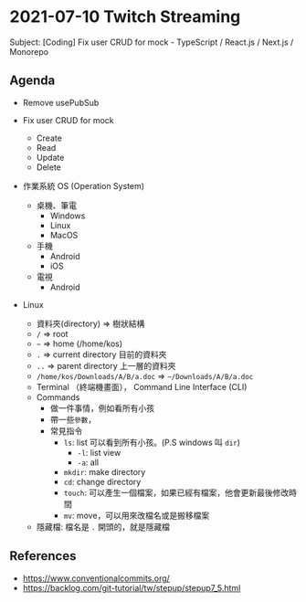 # 2021-07-10 Twitch Streaming

Subject: [Coding] Fix user CRUD for mock - TypeScript / React.js / Next.js / Monorepo

<!--  
const div = document.querySelector('.sc-AxjAm .iltvOi');
div.innerText = 'https://hackmd.io/@koshuang/twitch-streaming';
div.style.fontSize='18px';
-->

## Agenda

- Remove usePubSub
- Fix user CRUD for mock
  - Create
  - Read
  - Update
  - Delete
- 作業系統 OS (Operation System)
  - 桌機、筆電
    - Windows
    - Linux
    - MacOS
  - 手機
    - Android
    - iOS
  - 電視
    - Android

- Linux
  - 資料夾(directory) => 樹狀結構
  - `/` => root 
  - `~` => home (/home/kos)
  - `.` => current directory 目前的資料夾
  - `..` => parent directory 上一層的資料夾
  - `/home/kos/Downloads/A/B/a.doc` => `~/Downloads/A/B/a.doc`
  - Terminal （終端機畫面）， Command Line Interface (CLI)
  - Commands
    - 做一件事情，例如看所有小孩
    - 帶一些`參數`，
    - 常見指令
      - `ls`: list 可以看到所有小孩。(P.S windows 叫 `dir`)
        - `-l`: list view
        - `-a`: all
      - `mkdir`: make directory
      - `cd`: change directory
      - `touch`: 可以產生一個檔案，如果已經有檔案，他會更新最後修改時間
      - `mv`: move，可以用來改檔名或是搬移檔案
  - 隱藏檔: 檔名是 `.` 開頭的，就是隱藏檔
## References

- https://www.conventionalcommits.org/
- https://backlog.com/git-tutorial/tw/stepup/stepup7_5.html













